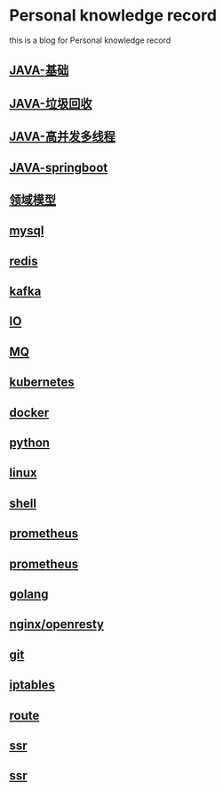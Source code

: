 # Personal knowledge record
this is a blog for Personal knowledge record

## [JAVA-基础](basics.md)


## [JAVA-垃圾回收](garbage.md)

## [JAVA-高并发多线程](multithreading.md)

## [JAVA-springboot](springboot.md)

## [领域模型](domainmodel.md)

## [mysql](mysql.md)

## [redis](redis.md)

## [kafka](kafka.md)

## [IO](io.md)

## [MQ](MQ.md)

## [kubernetes](kubernetes.md)

## [docker](docker.md)

## [python](python.md)

## [linux](linux.md)

## [shell](shell.md)

## [prometheus](prometheus.md)

## [prometheus](prometheus.md)

## [golang](golang.md)

## [nginx/openresty](nginx.md)

## [git](git.md)

## [iptables](git.md)

## [route](route.md)

## [ssr](ssr.md)

## [ssr](springcloud.md)
